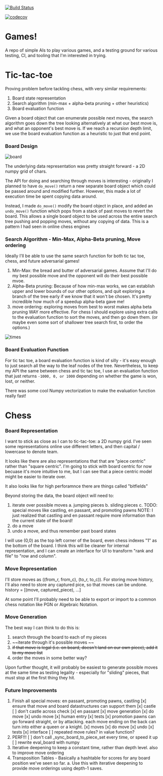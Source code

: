[![Build Status](https://travis-ci.com/eschluntz/games.svg?branch=master)](https://travis-ci.com/eschluntz/games)

[![codecov](https://codecov.io/gh/eschluntz/games/branch/master/graph/badge.svg)](https://codecov.io/gh/eschluntz/games)

# Games!

A repo of simple AIs to play various games, and a testing ground for various testing, CI, and tooling that I'm interested in trying.

# Tic-tac-toe


Proving problem before tackling chess, with very similar requirements:

1. Board state representation
2. Search algorithm (min-max + alpha-beta pruning + other heuristics)
3. Board evaluation function

Given a board object that can enumerate possible next moves, the search algorithm goes down the tree looking alternatively at what our best move is, and what an opponent's best move is. If we reach a recursion depth limit, we use the board evaluation function as a heuristic to just that end point.

### Board Design

![board](https://github.com/eschluntz/games/blob/master/display.png?raw=true)

The underlying data representation was pretty straight forward - a 2D numpy grid of chars.

The API for doing and searching through moves is interesting - originally I planned to have
`do_move()` return a new separate board object which could be passed around and modified further. However, this made a lot of execution time be spent copying data around.

Instead, I made `do_move()` modify the board object in place, and added an `undo_move()` function which pops from a stack of past moves to revert the board. This allows a single board object to be used across the entire search tree pushing and popping moves, without any copying of data. This is a pattern I had seen in online chess engines

### Search Algorithm - Min-Max, Alpha-Beta pruning, Move ordering

Ideally I'll be able to use the same search function for both tic tac toe, chess, and future adversarial games!

1. Min-Max: the bread and butter of adversarial games. Assume that I'll do my best possible move and the opponent will do their best possible mvoe.
2. Alpha-Beta pruning: Because of how min-max works, we can establish upper and lower bounds of our other options, and quit exploring a branch of the tree early if we know that it won't be chosen. It's pretty incredible how much of a speedup alpha-beta gave me!
3. move ordering: exploring moves from best to worst makes alpha beta pruning WAY more effective. For chess I should explore using extra calls to the evaluation function to sort the moves, and then go down them. (or maybe even some sort of shallower tree search first, to order the options.)

![times](https://github.com/eschluntz/games/blob/master/time_graph.png?raw=true)

### Board Evaluation Function

For tic tac toe, a board evaluation function is kind of silly - it's easy enough to just search all the way to the leaf nodes of the tree. Nevertheless, to keep my API the same between chess and tic tac toe, I use an evaluation function that just returns `-1000, 0, or 1000` depending on whether the game is won, lost, or neither.

There was some cool Numpy vectorization to make the evaluation function really fast!


# Chess

### Board Representation

I want to stick as close as I can to tic-tac-toe: a 2D numpy grid. I've seen some representations online use different letters, and then capital / lowercase to denote team.

It looks like there are also representations that that are "piece centric" rather than "square centric". I'm going to stick with board centric for now becuase it's more intuitive to me, but I can see that a piece centric model might be easier to iterate over.

It also looks like for high perforamnce there are things called "bitfields"

Beyond storing the data, the board object will need to:

1. iterate over possible moves
  a. jumping pieces
  b. sliding pieces
  c. TODO: special moves like castling, en passant, and promoting pawns
     NOTE: I just realized that castling and en passant require more information than the current state of the board!
2. do a move
3. undo a move, and thus remember past board states

I will use (0,0) as the top left corner of the board, even chess indexes "1" as the bottom of the board. I think this will be cleaner for internal representation, and I can create an interface for UI to transform "rank and file" to "row and column".

### Move Representation

I'll store moves as ((from_r, from_c), (to_r, to_c)).
For storing move history, I'll also need to store any captured pice, so that moves can be undone.
history = [(move, captured_piece), ...]

At some point I'll probably need to be able to export or import to a common chess notation like PGN or Algebraic Notation.

### Move Generation

The best way I can think to do this is:

1. search through the board to each of my pieces
2. ~~iterate through it's possible moves ~~
3. ~~if that move is legal (i.e. on board, doesn't land on our own piece), add it to my move list~~
4. order the moves in some better way?

Upon further thought, it will probably be easiest to generate possible moves at the same time as testing legality - especially for "sliding" pieces, that must stop at the first thing they hit.

### Future Improvements

1. Finish all special moves: en passant, promoting pawns, castling
    [x] ensure that move and board datastructures can support them
    [x] castle
        [ ] don't castle across check
    [x] en passant
        [x] move generation
        [x] do move
        [x] undo move
        [x] human entry
        [x] tests
    [x] promotion
        pawns can go forward straight, or by attacking. each move ending on the back can turn into either a queen or a knight.
        [x] moves
        [x] do move
        [x] undo
        [x] tests
        [x] interface
    [ ] repeated move rules? in value function?
2. PERF!!!
    [ ] don't call _sync_board_to_piece_set every time, or speed it up
    [ ] rewrite eval_board with numpy
3. Iterative deepening to keep a constant time, rather than depth level. also to improve move ordering
4. Transposition Tables - Basically a hashtable for scores for any board position we've seen so far.
  a. Use this with iterative deepening to provide move orderings using depth-1 saves.
